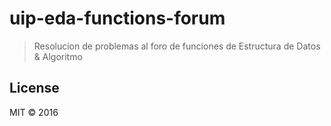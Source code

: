 # uip-eda-functions-forum
> Resolucion de problemas al foro de funciones de Estructura de Datos & Algoritmo

## License
MIT © 2016